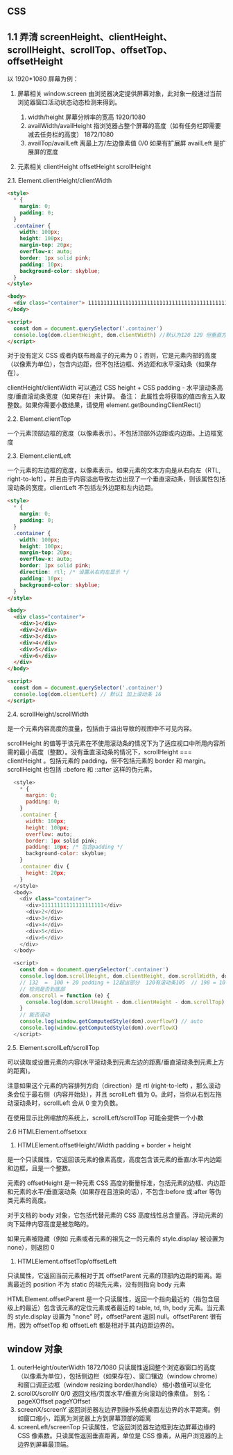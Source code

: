 ## CSS

## 1.1 弄清 screenHeight、clientHeight、scrollHeight、scrollTop、offsetTop、offsetHeight

以 1920\*1080 屏幕为例：

1. 屏幕相关 window.screen 由浏览器决定提供屏幕对象，此对象一般通过当前浏览器窗口活动状态动态检测来得到。

   1. width/height 屏幕分辨率的宽高 1920/1080
   2. availWidth/availHeight 指浏览器占整个屏幕的高度（如有任务栏即需要减去任务栏的高度） 1872/1080
   3. availTop/availLeft 离最上方/左边像素值 0/0 如果有扩展屏 availLeft 是扩展屏的宽度

2. 元素相关 clientHeight offsetHeight scrollHeight

2.1. Element.clientHeight/clientWidth

```html
<style>
  * {
    margin: 0;
    padding: 0;
  }
  .container {
    width: 100px;
    height: 100px;
    margin-top: 20px;
    overflow-x: auto;
    border: 1px solid pink;
    padding: 10px;
    background-color: skyblue;
  }
</style>

<body>
  <div class="container"> 11111111111111111111111111111111111111111111111111111111111</div>
</body>

<script>
  const dom = document.querySelector('.container')
  console.log(dom.clientHeight, dom.clientWidth) //默认为120 120 但垂直方向出现滚动条 高度需要减去滚动条高度 所以是 105 120
</script>
```

对于没有定义 CSS 或者内联布局盒子的元素为 0；否则，它是元素内部的高度（以像素为单位），包含内边距，但不包括边框、外边距和水平滚动条（如果存在）。

clientHeight/clientWidth 可以通过 CSS height + CSS padding - 水平滚动条高度/垂直滚动条宽度（如果存在）来计算。 备注： 此属性会将获取的值四舍五入取整数。如果你需要小数结果，请使用 element.getBoundingClientRect()

2.2. Element.clientTop

一个元素顶部边框的宽度（以像素表示）。不包括顶部外边距或内边距。上边框宽度

2.3. Element.clientLeft

一个元素的左边框的宽度，以像素表示。如果元素的文本方向是从右向左（RTL, right-to-left），并且由于内容溢出导致左边出现了一个垂直滚动条，则该属性包括滚动条的宽度。clientLeft 不包括左外边距和左内边距。

```html
<style>
  * {
    margin: 0;
    padding: 0;
  }
  .container {
    width: 100px;
    height: 100px;
    margin-top: 20px;
    overflow-x: auto;
    border: 1px solid pink;
    direction: rtl; /* 设置从右向左显示 */
    padding: 10px;
    background-color: skyblue;
  }
</style>

<body>
  <div class="container">
    <div>1</div>
    <div>2</div>
    <div>3</div>
    <div>4</div>
    <div>5</div>
    <div>6</div>
  </div>
</body>

<script>
  const dom = document.querySelector('.container')
  console.log(dom.clientLeft) // 默认1 加上滚动条 16
</script>
```

2.4. scrollHeight/scrollWidth

是一个元素内容高度的度量，包括由于溢出导致的视图中不可见内容。

scrollHeight 的值等于该元素在不使用滚动条的情况下为了适应视口中所用内容所需的最小高度（整数）。没有垂直滚动条的情况下，scrollHeight === clientHeight 。包括元素的 padding，但不包括元素的 border 和 margin。scrollHeight 也包括 ::before 和 ::after 这样的伪元素。

```js
  <style>
    * {
      margin: 0;
      padding: 0;
    }
    .container {
      width: 100px;
      height: 100px;
      overflow: auto;
      border: 1px solid pink;
      padding: 10px; /* 包含padding */
      background-color: skyblue;
    }
    .container div {
      height: 20px;
    }
  </style>
  <body>
    <div class="container">
      <div>11111111111111111111</div>
      <div>2</div>
      <div>3</div>
      <div>4</div>
      <div>5</div>
      <div>6</div>
    </div>
  </body>

  <script>
    const dom = document.querySelector('.container')
    console.log(dom.scrollHeight, dom.clientHeight, dom.scrollWidth, dom.clientWidth)
    // 132  =  100 + 20 padding + 12超出部分  120有滚动条105  // 198 = 100 + p20 + 超出部分78  120 =》105
    // 检测是否到底部
    dom.onscroll = function (e) {
      console.log(dom.scrollHeight - dom.clientHeight - dom.scrollTop)
    }
    // 能否滚动
    console.log(window.getComputedStyle(dom).overflowY) // auto
    console.log(window.getComputedStyle(dom).overflowX)
  </script>

```

2.5. Element.scrollLeft/scrollTop

可以读取或设置元素的内容(水平滚动条到元素左边的距离/垂直滚动条到元素上方的距离)。

注意如果这个元素的内容排列方向（direction）是 rtl (right-to-left) ，那么滚动条会位于最右侧（内容开始处），并且 scrollLeft 值为 0。此时，当你从右到左拖动滚动条时，scrollLeft 会从 0 变为负数。

在使用显示比例缩放的系统上，scrollLeft/scrollTop 可能会提供一个小数

2.6 HTMLElement.offsetxxx

1. HTMLElement.offsetHeight/Width padding + border + height

是一个只读属性，它返回该元素的像素高度，高度包含该元素的垂直/水平内边距和边框，且是一个整数。

元素的 offsetHeight 是一种元素 CSS 高度的衡量标准，包括元素的边框、内边距和元素的水平/垂直滚动条（如果存在且渲染的话），不包含:before 或:after 等伪类元素的高度。

对于文档的 body 对象，它包括代替元素的 CSS 高度线性总含量高。浮动元素的向下延伸内容高度是被忽略的。

如果元素被隐藏（例如 元素或者元素的祖先之一的元素的 style.display 被设置为 none），则返回 0

1. HTMLElement.offsetTop/offsetLeft

只读属性，它返回当前元素相对于其 offsetParent 元素的顶部内边距的距离。距离最近的 position 不为 static 的祖先元素，没有则指向 body 元素

HTMLElement.offsetParent 是一个只读属性，返回一个指向最近的（指包含层级上的最近）包含该元素的定位元素或者最近的 table, td, th, body 元素。当元素的 style.display 设置为 "none" 时，offsetParent 返回 null。offsetParent 很有用，因为 offsetTop 和 offsetLeft 都是相对于其内边距边界的。

## window 对象

1. outerHeight/outerWidth 1872/1080 只读属性返回整个浏览器窗口的高度（以像素为单位），包括侧边栏（如果存在）、窗口镶边（window chrome）和窗口调正边框（window resizing border/handle） 缩小数值可以变化
2. scrollX/scrollY 0/0 返回文档/页面水平/垂直方向滚动的像素值。 别名：pageXOffset pageYOffset
3. screenX/screenY 返回浏览器左边界到操作系统桌面左边界的水平距离。例如窗口缩小，距离为浏览器上方到屏幕顶部的距离
4. screenLeft/screenTop 只读属性，它返回浏览器左边框到左边屏幕边缘的 CSS 像素数。只读属性返回垂直距离，单位是 CSS 像素，从用户浏览器的上边界到屏幕最顶端。
